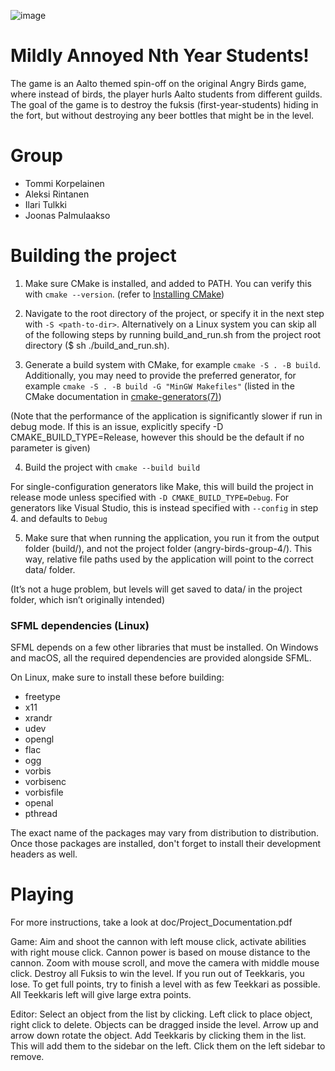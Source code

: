![image](https://user-images.githubusercontent.com/105944267/212244797-93d399f4-c0b1-474e-85fa-ff7beed9da51.png)

# Mildly Annoyed Nth Year Students!
The game is an Aalto themed spin-off on the original Angry Birds game, where instead of birds, the player hurls Aalto students from different guilds. The goal of the game is to destroy the fuksis (first-year-students) hiding in the fort, but without destroying any beer bottles that might be in the level.

# Group
- Tommi Korpelainen
- Aleksi Rintanen
- Ilari Tulkki
- Joonas Palmulaakso

# Building the project
1. Make sure CMake is installed, and added to PATH. You can verify this with `cmake --version`.
(refer to [Installing CMake](https://cmake.org/install/))

2. Navigate to the root directory of the project, or specify it in the next step with `-S <path-to-dir>`. Alternatively on a Linux system you can skip all of the following steps by running build_and_run.sh from the project root directory ($ sh ./build_and_run.sh).

3. Generate a build system with CMake, for example `cmake -S . -B build`. Additionally, you may need to provide the preferred generator, for example `cmake -S . -B build -G "MinGW Makefiles"` (listed in the CMake documentation in [cmake-generators(7)](https://cmake.org/cmake/help/latest/manual/cmake-generators.7.html))

(Note that the performance of the application is significantly slower if run in debug
mode. If this is an issue, explicitly specify -D CMAKE_BUILD_TYPE=Release,
however this should be the default if no parameter is given)

4. Build the project with `cmake --build build`

For single-configuration generators like Make, this will build the project in release mode unless specified with `-D CMAKE_BUILD_TYPE=Debug`. For generators like Visual Studio, this is instead specified with `--config` in step 4. and defaults to `Debug`

5. Make sure that when running the application, you run it from the output
folder (build/), and not the project folder (angry-birds-group-4/). This way,
relative file paths used by the application will point to the correct data/ folder.

(It’s not a huge problem, but levels will get saved to data/ in the project folder,
which isn’t originally intended)

### SFML dependencies (Linux)
SFML depends on a few other libraries that must be installed.
On Windows and macOS, all the required dependencies are provided alongside SFML.

On Linux, make sure to install these before building:

- freetype
- x11
- xrandr
- udev
- opengl
- flac
- ogg
- vorbis
- vorbisenc
- vorbisfile
- openal
- pthread

The exact name of the packages may vary from distribution to distribution. Once those packages are installed, don't forget to install their development headers as well.


# Playing

For more instructions, take a look at doc/Project_Documentation.pdf

Game:
Aim and shoot the cannon with left mouse click, activate abilities with right mouse click.
Cannon power is based on mouse distance to the cannon.
Zoom with mouse scroll, and move the camera with middle mouse click.
Destroy all Fuksis to win the level. If you run out of Teekkaris, you lose.
To get full points, try to finish a level with as few Teekkari as possible. All Teekkaris left will give large extra points.

Editor:
Select an object from the list by clicking. Left click to place object, right click to delete.
Objects can be dragged inside the level. Arrow up and arrow down rotate the object.
Add Teekkaris by clicking them in the list. This will add them to the sidebar on the left.
Click them on the left sidebar to remove.

